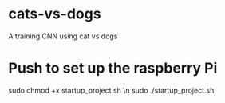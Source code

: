 # cats-vs-dogs
A training CNN using cat vs dogs

# Push to set up the raspberry Pi

sudo chmod +x startup_project.sh \n
sudo ./startup_project.sh
